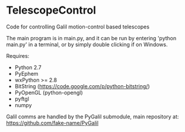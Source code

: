 TelescopeControl
================

Code for controlling Galil motion-control based telescopes

The main program is in main.py, and it can be run by entering 'python main.py' in a terminal, or by simply double clicking if on Windows. 

Requires:

 - Python 2.7
 - PyEphem
 - wxPython >= 2.8
 - BitString (https://code.google.com/p/python-bitstring/)
 - PyOpenGL (python-opengl)
 - pyftgl
 - numpy

Galil comms are handled by the PyGalil submodule, main repository at: https://github.com/fake-name/PyGalil

